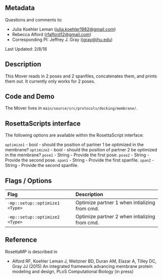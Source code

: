 ## Metadata

Questions and comments to:

- Julia Koehler Leman (julia.koehler1982@gmail.com)
- Rebecca Alford (rfalford12@gmail.com)
- Corresponding PI: Jeffrey J. Gray (jgray@jhu.edu)

Last Updated: 2/8/18

## Description

This Mover reads in 2 poses and 2 spanfiles, concatenates them, and prints them out. It currently only works for 2 poses.

## Code and Demo

The Mover lives in `main/source/src/protocols/docking/membrane/`.

## RosettaScripts interface

The following options are available within the RosettaScript interface:

`optimize1` - bool - should the position of partner 1 be optimized in the membrane?
`optimize2` - bool - should the position of partner 2 be optimized in the membrane?
`pose1` - String - Provide the first pose.
`pose2` - String - Provide the second pose.
`span1` - String - Provide the first spanfile.
`span2` - String - Provide the second spanfile.

## Flags / Options

|**Flag**|**Description**|
|:-------|:--------------|
|`-mp::setup::optimize1 <Type>` | Optimize partner 1 when intializing from cmd. |
|`-mp::setup::optimize2 <Type>` | Optimize partner 2 when intializing from cmd. |

## Reference

RosettaMP is described in 

* Alford RF, Koehler Leman J, Weitzner BD, Duran AM, Elazar A, Tilley DC, Gray JJ (2015) An integrated framework advancing membrane protein modeling and design, PLoS Computational Biology (in press)
